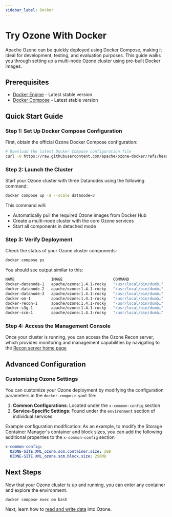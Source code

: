 ```yaml
---
sidebar_label: Docker
---
```


# Try Ozone With Docker

Apache Ozone can be quickly deployed using Docker Compose, making it ideal for development, testing, and evaluation purposes. This guide walks you through setting up a multi-node Ozone cluster using pre-built Docker images.

## Prerequisites

- [Docker Engine](https://docs.docker.com/engine/install/) - Latest stable version
- [Docker Compose](https://docs.docker.com/compose/install/) - Latest stable version

## Quick Start Guide

### Step 1: Set Up Docker Compose Configuration

First, obtain the official Ozone Docker Compose configuration:

```bash
# Download the latest Docker Compose configuration file
curl -O https://raw.githubusercontent.com/apache/ozone-docker/refs/heads/latest/docker-compose.yaml
```

### Step 2: Launch the Cluster

Start your Ozone cluster with three Datanodes using the following command:

```bash
docker compose up -d --scale datanode=3
```

This command will:

- Automatically pull the required Ozone images from Docker Hub
- Create a multi-node cluster with the core Ozone services
- Start all components in detached mode

### Step 3: Verify Deployment

Check the status of your Ozone cluster components:

```bash
docker compose ps
```

You should see output similar to this:

```bash
NAME                IMAGE                      COMMAND                  SERVICE    CREATED          STATUS          PORTS
docker-datanode-1   apache/ozone:1.4.1-rocky   "/usr/local/bin/dumb…"   datanode   14 seconds ago   Up 13 seconds   0.0.0.0:32958->9864/tcp, :::32958->9864/tcp
docker-datanode-2   apache/ozone:1.4.1-rocky   "/usr/local/bin/dumb…"   datanode   14 seconds ago   Up 13 seconds   0.0.0.0:32957->9864/tcp, :::32957->9864/tcp
docker-datanode-3   apache/ozone:1.4.1-rocky   "/usr/local/bin/dumb…"   datanode   14 seconds ago   Up 12 seconds   0.0.0.0:32959->9864/tcp, :::32959->9864/tcp
docker-om-1         apache/ozone:1.4.1-rocky   "/usr/local/bin/dumb…"   om         14 seconds ago   Up 13 seconds   0.0.0.0:9874->9874/tcp, :::9874->9874/tcp
docker-recon-1      apache/ozone:1.4.1-rocky   "/usr/local/bin/dumb…"   recon      14 seconds ago   Up 13 seconds   0.0.0.0:9888->9888/tcp, :::9888->9888/tcp
docker-s3g-1        apache/ozone:1.4.1-rocky   "/usr/local/bin/dumb…"   s3g        14 seconds ago   Up 13 seconds   0.0.0.0:9878->9878/tcp, :::9878->9878/tcp
docker-scm-1        apache/ozone:1.4.1-rocky   "/usr/local/bin/dumb…"   scm        14 seconds ago   Up 13 seconds   0.0.0.0:9876->9876/tcp, :::9876->9876/tcp
```

### Step 4: Access the Management Console

Once your cluster is running, you can access the Ozone Recon server, which provides monitoring and management capabilities by navigating to the [Recon server home page](http://localhost:9888)

## Advanced Configuration

### Customizing Ozone Settings

You can customize your Ozone deployment by modifying the configuration parameters in the `docker-compose.yaml` file:

1. **Common Configurations**: Located under the `x-common-config` section
2. **Service-Specific Settings**: Found under the `environment` section of individual services

Example configuration modification:
As an example, to modify the Storage Container Manager's container and block sizes, you can add the following additional properties to the `x-common-config` section

```yaml
x-common-config:
  OZONE-SITE.XML_ozone.scm.container.size: 1GB
  OZONE-SITE.XML_ozone.scm.block.size: 256MB
```

## Next Steps

Now that your Ozone cluster is up and running, you can enter any container and explore the environment.

```bash
docker compose exec om bash
```

Next, learn how to [read and write data](/docs/quick-start/reading-writing-data) into Ozone.
